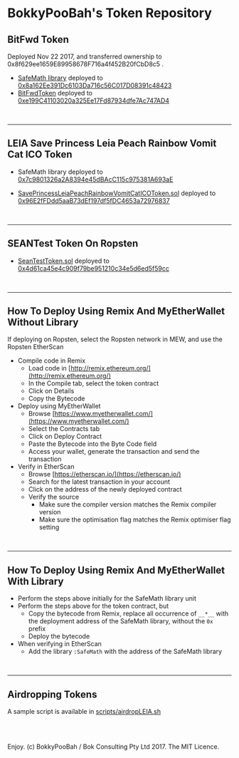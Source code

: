 # BokkyPooBah's Token Repository

## BitFwd Token

Deployed Nov 22 2017, and transferred ownership to 0x8f629ee1659E89958678F716a4f452B20fCbD8c5 .

* [SafeMath library](contracts/SafeMath.sol) deployed to [0x8a162Ee391Dc6103Da716c56C017D08391c48423](https://etherscan.io/address/0x8a162Ee391Dc6103Da716c56C017D08391c48423#code)
* [BitFwdToken](contracts/BitFwdToken.sol) deployed to [0xe199C41103020a325Ee17Fd87934dfe7Ac747AD4](https://etherscan.io/address/0xe199C41103020a325Ee17Fd87934dfe7Ac747AD4#code)

<br />

<hr />

## LEIA Save Princess Leia Peach Rainbow Vomit Cat ICO Token

* SafeMath library deployed to [0x7c9801326a2A8394e45dBAcC115c975381A693aE](https://etherscan.io/address/0x7c9801326a2A8394e45dBAcC115c975381A693aE)

* [SavePrincessLeiaPeachRainbowVomitCatICOToken.sol](contracts/SavePrincessLeiaPeachRainbowVomitCatICOToken.sol) deployed to [0x96E2fFDdd5aaB73dEf197df5fDC4653a72976837](https://etherscan.io/address/0x96E2fFDdd5aaB73dEf197df5fDC4653a72976837)

<br />

<hr />

## SEANTest Token On Ropsten

* [SeanTestToken.sol](contracts/SeanTestToken.sol) deployed to [0x4d61ca45e4c909f79be951210c34e5d6ed5f59cc](https://ropsten.etherscan.io/address/0x4d61ca45e4c909f79be951210c34e5d6ed5f59cc)

<br />

<hr />

## How To Deploy Using Remix And MyEtherWallet Without Library

If deploying on Ropsten, select the Ropsten network in MEW, and use the Ropsten EtherScan

* Compile code in Remix
  * Load code in [http://remix.ethereum.org/](http://remix.ethereum.org/)
  * In the Compile tab, select the token contract
  * Click on Details
  * Copy the Bytecode
* Deploy using MyEtherWallet
  * Browse [https://www.myetherwallet.com/](https://www.myetherwallet.com/)
  * Select the Contracts tab
  * Click on Deploy Contract
  * Paste the Bytecode into the Byte Code field
  * Access your wallet, generate the transaction and send the transaction
* Verify in EtherScan
  * Browse [https://etherscan.io/](https://etherscan.io/)
  * Search for the latest transaction in your account
  * Click on the address of the newly deployed contract
  * Verify the source
    * Make sure the compiler version matches the Remix compiler version
    * Make sure the optimisation flag matches the Remix optimiser flag setting

<br />

<hr />

## How To Deploy Using Remix And MyEtherWallet With Library

* Perform the steps above initially for the SafeMath library unit
* Perform the steps above for the token contract, but
  * Copy the bytecode from Remix, replace all occurrence of `__*__` with the deployment address of the SafeMath library, without the `0x` prefix
  * Deploy the bytecode
* When verifying in EtherScan
  * Add the library `:SafeMath` with the address of the SafeMath library

<br />

<hr />

## Airdropping Tokens

A sample script is available in [scripts/airdropLEIA.sh](scripts/airdropLEIA.sh)

<br />

<br />

Enjoy. (c) BokkyPooBah / Bok Consulting Pty Ltd 2017. The MIT Licence.